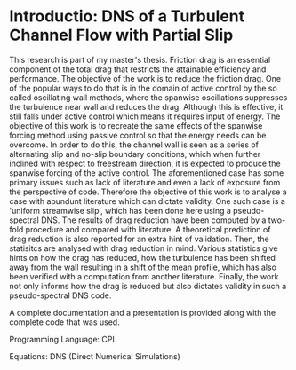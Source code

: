 # Introductio: DNS of a Turbulent Channel Flow with Partial Slip

This research is part of my master's thesis. Friction drag is an essential component of the total drag that restricts the attainable efficiency and performance. The objective of the work is to reduce the friction drag. One of the popular ways to do that is in the domain of active control by the so called oscillating wall methods, where the spanwise oscillations suppresses the turbulence near wall and reduces the drag. Although this is effective, it still falls under active control which means it requires input of energy. The objective of this work is to recreate the same effects of the spanwise forcing method using passive control so that the energy needs can be overcome. In order to do this, the channel wall is seen as a series of alternating slip and no-slip boundary conditions, which when further inclined with respect to freestream direction, it is expected to produce the spanwise forcing of the active control. The aforementioned case has some primary issues such as lack of literature and even a lack of exposure from the perspective of code. Therefore the objective of this work is to analyse a case with abundunt literature which can dictate validity. One such case is a 'uniform streamwise slip', which has been done here using a pseudo-spectral DNS. The results of drag reduction have been computed by a two-fold procedure and compared with literature. A theoretical prediction of drag reduction is also reported for an extra hint of validation. Then, the statisitcs are analysed with drag reduction in mind. Various statistics give hints on how the drag has reduced, how the turbulence has been shifted away from the wall resulting in a shift of the mean profile, which has also been verified with a computation from another literature. Finally, the work not only informs how the drag is reduced but also dictates validity in such a pseudo-spectral DNS code. 

A complete documentation and a presentation is provided along with the complete code that was used.

Programming Language: CPL

Equations: DNS (Direct Numerical Simulations)
